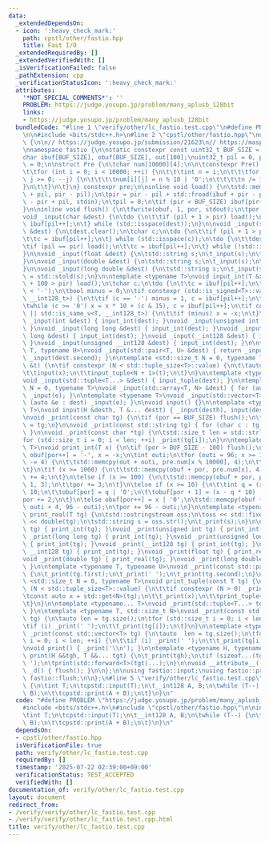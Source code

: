 ```yaml
---
data:
  _extendedDependsOn:
  - icon: ':heavy_check_mark:'
    path: cpstl/other/fastio.hpp
    title: Fast I/O
  _extendedRequiredBy: []
  _extendedVerifiedWith: []
  _isVerificationFailed: false
  _pathExtension: cpp
  _verificationStatusIcon: ':heavy_check_mark:'
  attributes:
    '*NOT_SPECIAL_COMMENTS*': ''
    PROBLEM: https://judge.yosupo.jp/problem/many_aplusb_128bit
    links:
    - https://judge.yosupo.jp/problem/many_aplusb_128bit
  bundledCode: "#line 1 \"verify/other/lc_fastio.test.cpp\"\n#define PROBLEM \"https://judge.yosupo.jp/problem/many_aplusb_128bit\"\
    \n\n#include <bits/stdc++.h>\n#line 2 \"cpstl/other/fastio.hpp\"\nnamespace cpstd\
    \ {\n\n// https://judge.yosupo.jp/submission/21623\n// https://maspypy.com/library-checker-many-a-b\n\
    \nnamespace fastio {\n\nstatic constexpr const uint32_t BUF_SIZE = 1 << 17;\n\
    char ibuf[BUF_SIZE], obuf[BUF_SIZE], out[100];\nuint32_t pil = 0, pir = 0, por\
    \ = 0;\n\nstruct Pre {\n\tchar num[10000][4];\n\n\tconstexpr Pre() : num() {\n\
    \t\tfor (int i = 0; i < 10000; ++i) {\n\t\t\tint n = i;\n\t\t\tfor (int j = 3;\
    \ j >= 0; --j) {\n\t\t\t\tnum[i][j] = n % 10 | '0';\n\t\t\t\tn /= 10;\n\t\t\t\
    }\n\t\t}\n\t}\n} constexpr pre;\n\ninline void load() {\n\tstd::memcpy(ibuf, ibuf\
    \ + pil, pir - pil);\n\tpir = pir - pil + std::fread(ibuf + pir - pil, 1, BUF_SIZE\
    \ - pir + pil, stdin);\n\tpil = 0;\n\tif (pir < BUF_SIZE) ibuf[pir++] = '\\n';\n\
    }\n\ninline void flush() {\n\tfwrite(obuf, 1, por, stdout);\n\tpor = 0;\n}\n\n\
    void _input(char &dest) {\n\tdo {\n\t\tif (pil + 1 > pir) load();\n\t\tdest =\
    \ ibuf[pil++];\n\t} while (std::isspace(dest));\n}\n\nvoid _input(std::string\
    \ &dest) {\n\tdest.clear();\n\tchar c;\n\tdo {\n\t\tif (pil + 1 > pir) load();\n\
    \t\tc = ibuf[pil++];\n\t} while (std::isspace(c));\n\tdo {\n\t\tdest += c;\n\t\
    \tif (pil == pir) load();\n\t\tc = ibuf[pil++];\n\t} while (!std::isspace(c));\n\
    }\n\nvoid _input(float &dest) {\n\tstd::string s;\n\t_input(s);\n\tdest = std::stof(s);\n\
    }\n\nvoid _input(double &dest) {\n\tstd::string s;\n\t_input(s);\n\tdest = std::stod(s);\n\
    }\n\nvoid _input(long double &dest) {\n\tstd::string s;\n\t_input(s);\n\tdest\
    \ = std::stold(s);\n}\n\ntemplate <typename T>\nvoid input_int(T &x) {\n\tif (pil\
    \ + 100 > pir) load();\n\tchar c;\n\tdo {\n\t\tc = ibuf[pil++];\n\t} while (c\
    \ < '-');\n\tbool minus = 0;\n\tif constexpr (std::is_signed<T>::value || std::is_same_v<T,\
    \ __int128_t>) {\n\t\tif (c == '-') minus = 1, c = ibuf[pil++];\n\t}\n\tx = 0;\n\
    \twhile (c >= '0') x = x * 10 + (c & 15), c = ibuf[pil++];\n\tif constexpr (std::is_signed<T>::value\
    \ || std::is_same_v<T, __int128_t>) {\n\t\tif (minus) x = -x;\n\t}\n}\n\nvoid\
    \ _input(int &dest) { input_int(dest); }\nvoid _input(unsigned int &dest) { input_int(dest);\
    \ }\nvoid _input(long long &dest) { input_int(dest); }\nvoid _input(unsigned long\
    \ long &dest) { input_int(dest); }\nvoid _input(__int128 &dest) { input_int(dest);\
    \ }\nvoid _input(unsigned __int128 &dest) { input_int(dest); }\n\ntemplate <typename\
    \ T, typename U>\nvoid _input(std::pair<T, U> &dest) { return _input(dest.first),\
    \ _input(dest.second); }\n\ntemplate <std::size_t N = 0, typename T>\nvoid input_tuple(T\
    \ &t) {\n\tif constexpr (N < std::tuple_size<T>::value) {\n\t\tauto &x = std::get<N>(t);\n\
    \t\tinput(x);\n\t\tinput_tuple<N + 1>(t);\n\t}\n}\n\ntemplate <typename... T>\n\
    void _input(std::tuple<T...> &dest) { input_tuple(dest); }\n\ntemplate <std::size_t\
    \ N = 0, typename T>\nvoid _input(std::array<T, N> &dest) { for (auto &e : dest)\
    \ _input(e); }\n\ntemplate <typename T>\nvoid _input(std::vector<T> &dest) { for\
    \ (auto &e : dest) _input(e); }\n\nvoid input() {}\n\ntemplate <typename H, typename...\
    \ T>\nvoid input(H &desth, T &... destt) { _input(desth), input(destt...); }\n\
    \nvoid _print(const char tg) {\n\tif (por == BUF_SIZE) flush();\n\tobuf[por++]\
    \ = tg;\n}\n\nvoid _print(const std::string tg) { for (char c : tg) _print(c);\
    \ }\n\nvoid _print(const char *tg) {\n\tstd::size_t len = std::strlen(tg);\n\t\
    for (std::size_t i = 0; i < len; ++i) _print(tg[i]);\n}\n\ntemplate <typename\
    \ T>\nvoid print_int(T x) {\n\tif (por > BUF_SIZE - 100) flush();\n\tif (x < 0)\
    \ obuf[por++] = '-', x = -x;\n\tint outi;\n\tfor (outi = 96; x >= 10000; outi\
    \ -= 4) {\n\t\tstd::memcpy(out + outi, pre.num[x % 10000], 4);\n\t\tx /= 10000;\n\
    \t}\n\tif (x >= 1000) {\n\t\tstd::memcpy(obuf + por, pre.num[x], 4);\n\t\tpor\
    \ += 4;\n\t}\n\telse if (x >= 100) {\n\t\tstd::memcpy(obuf + por, pre.num[x] +\
    \ 1, 3);\n\t\tpor += 3;\n\t}\n\telse if (x >= 10) {\n\t\tint q = (x * 103) >>\
    \ 10;\n\t\tobuf[por] = q | '0';\n\t\tobuf[por + 1] = (x - q * 10) | '0';\n\t\t\
    por += 2;\n\t}\n\telse obuf[por++] = x | '0';\n\tstd::memcpy(obuf + por, out +\
    \ outi + 4, 96 - outi);\n\tpor += 96 - outi;\n}\n\ntemplate <typename T>\nvoid\
    \ print_real(T tg) {\n\tstd::ostringstream oss;\n\toss << std::fixed << std::setprecision(15)\
    \ << double(tg);\n\tstd::string s = oss.str();\n\t_print(s);\n}\n\nvoid _print(int\
    \ tg) { print_int(tg); }\nvoid _print(unsigned int tg) { print_int(tg); }\nvoid\
    \ _print(long long tg) { print_int(tg); }\nvoid _print(unsigned long long tg)\
    \ { print_int(tg); }\nvoid _print(__int128 tg) { print_int(tg); }\nvoid _print(unsigned\
    \ __int128 tg) { print_int(tg); }\nvoid _print(float tg) { print_real(tg); }\n\
    void _print(double tg) { print_real(tg); }\nvoid _print(long double tg) { print_real(tg);\
    \ }\n\ntemplate <typename T, typename U>\nvoid _print(const std::pair<T, U> tg)\
    \ {\n\t_print(tg.first);\n\t_print(' ');\n\t_print(tg.second);\n}\n\ntemplate\
    \ <std::size_t N = 0, typename T>\nvoid print_tuple(const T tg) {\n\tif constexpr\
    \ (N < std::tuple_size<T>::value) {\n\t\tif constexpr (N > 0) _print(' ');\n\t\
    \tconst auto x = std::get<N>(tg);\n\t\t_print(x);\n\t\tprint_tuple<N + 1>(tg);\n\
    \t}\n}\n\ntemplate <typename... T>\nvoid _print(std::tuple<T...> tg) { print_tuple(tg);\
    \ }\n\ntemplate <typename T, std::size_t N>\nvoid _print(const std::array<T, N>\
    \ tg) {\n\tauto len = tg.size();\n\tfor (std::size_t i = 0; i < len; ++i) {\n\t\
    \tif (i) _print(' ');\n\t\t_print(tg[i]);\n\t}\n}\n\ntemplate <typename T>\nvoid\
    \ _print(const std::vector<T> tg) {\n\tauto  len = tg.size();\n\tfor (std::size_t\
    \ i = 0; i < len; ++i) {\n\t\tif (i) _print(' ');\n\t\t_print(tg[i]);\n\t}\n}\n\
    \nvoid print() { _print('\\n'); }\n\ntemplate <typename H, typename... T>\nvoid\
    \ print(H &&tgh, T &&... tgt) {\n\t_print(tgh);\n\tif (sizeof...(tgt)) _print('\
    \ ');\n\tprint(std::forward<T>(tgt)...);\n}\n\nvoid __attribute__((destructor))\
    \ _d() { flush(); }\n\n};\n\nusing fastio::input;\nusing fastio::print;\nusing\
    \ fastio::flush;\n\n};\n#line 5 \"verify/other/lc_fastio.test.cpp\"\n\nint main()\
    \ {\n\tint T;\n\tcpstd::input(T);\n\t__int128 A, B;\n\twhile (T--) {\n\t\tcpstd::input(A,\
    \ B);\n\t\tcpstd::print(A + B);\n\t}\n}\n"
  code: "#define PROBLEM \"https://judge.yosupo.jp/problem/many_aplusb_128bit\"\n\n\
    #include <bits/stdc++.h>\n#include \"cpstl/other/fastio.hpp\"\n\nint main() {\n\
    \tint T;\n\tcpstd::input(T);\n\t__int128 A, B;\n\twhile (T--) {\n\t\tcpstd::input(A,\
    \ B);\n\t\tcpstd::print(A + B);\n\t}\n}\n"
  dependsOn:
  - cpstl/other/fastio.hpp
  isVerificationFile: true
  path: verify/other/lc_fastio.test.cpp
  requiredBy: []
  timestamp: '2025-07-22 02:39:00+09:00'
  verificationStatus: TEST_ACCEPTED
  verifiedWith: []
documentation_of: verify/other/lc_fastio.test.cpp
layout: document
redirect_from:
- /verify/verify/other/lc_fastio.test.cpp
- /verify/verify/other/lc_fastio.test.cpp.html
title: verify/other/lc_fastio.test.cpp
---
```

